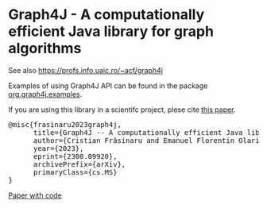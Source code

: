 # Graph4J - A computationally efficient Java library for graph algorithms
See also https://profs.info.uaic.ro/~acf/graph4j

<!--
The package <a href="https://github.com/cfrasinaru/Graph4J/tree/main/src/main/java/org/graph4j/demo">org.graph4j.demo</a> contains comparisons with the well-known Java graph libraries JGraphT, JUNG and Google Guava.
-->

Examples of using Graph4J API can be found in the package <a href="https://github.com/cfrasinaru/Graph4J/tree/main/src/main/java/org/graph4j/examples">org.graph4j.examples</a>.

If you are using this library in a scientifc project, plese cite <a href="https://arxiv.org/abs/2308.09920">this paper</a>.

<pre>
@misc{frasinaru2023graph4j,
      title={Graph4J -- A computationally efficient Java library for graph algorithms}, 
      author={Cristian Frăsinaru and Emanuel Florentin Olariu},
      year={2023},
      eprint={2308.09920},
      archivePrefix={arXiv},
      primaryClass={cs.MS}
}
</pre>

<a href="https://cs.paperswithcode.com/paper/graph4j-a-computationally-efficient-java"> Paper with code </a>
